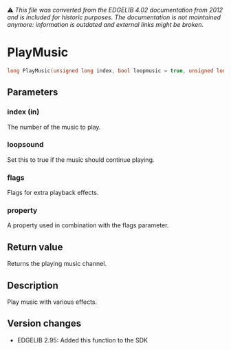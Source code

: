 :warning: _This file was converted from the EDGELIB 4.02 documentation from 2012 and is included for historic purposes. The documentation is not maintained anymore: information is outdated and external links might be broken._

# PlayMusic


```c++
long PlayMusic(unsigned long index, bool loopmusic = true, unsigned long flags = SFX_NONE, unsigned long property = 0)
```

## Parameters
### index (in)
The number of the music to play.

### loopsound
Set this to true if the music should continue playing.

### flags
Flags for extra playback effects.

### property
A property used in combination with the flags parameter.

## Return value
Returns the playing music channel.

## Description
Play music with various effects.

## Version changes
- EDGELIB 2.95: Added this function to the SDK

